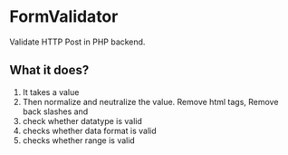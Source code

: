 # FormValidator
Validate HTTP Post in PHP backend.

## What it does?

1. It takes a value
2. Then normalize and neutralize the value. Remove html tags, Remove back slashes and 
3. check whether datatype is valid
4. checks whether data format is valid
5. checks whether range is valid